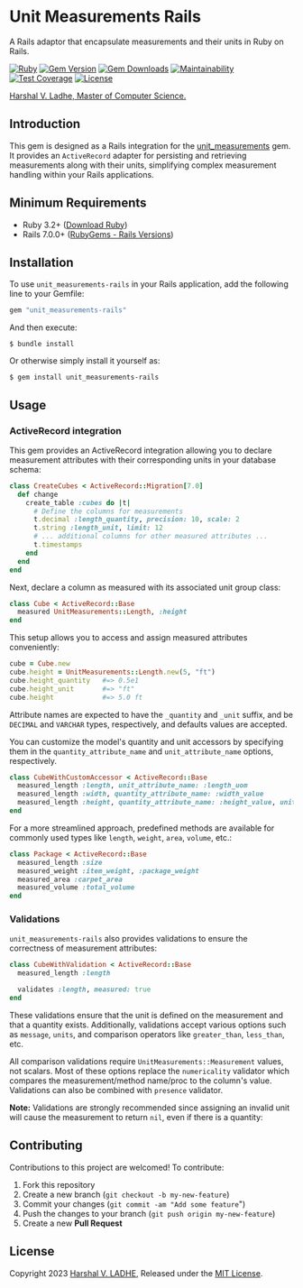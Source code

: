 # Unit Measurements Rails

A Rails adaptor that encapsulate measurements and their units in Ruby on Rails.

[![Ruby](https://github.com/shivam091/unit_measurements-rails/actions/workflows/main.yml/badge.svg)](https://github.com/shivam091/unit_measurements-rails/actions/workflows/main.yml)
[![Gem Version](https://badge.fury.io/rb/unit_measurements-rails.svg)](https://badge.fury.io/rb/unit_measurements-rails)
[![Gem Downloads](https://img.shields.io/gem/dt/unit_measurements-rails.svg)](http://rubygems.org/gems/unit_measurements-rails)
[![Maintainability](https://api.codeclimate.com/v1/badges/b319a452f37addbc077b/maintainability)](https://codeclimate.com/github/shivam091/unit_measurements-rails/maintainability)
[![Test Coverage](https://api.codeclimate.com/v1/badges/b319a452f37addbc077b/test_coverage)](https://codeclimate.com/github/shivam091/unit_measurements-rails/test_coverage)
[![License](https://img.shields.io/badge/License-MIT-blue.svg)](https://github.com/shivam091/unit_measurements-rails/blob/main/LICENSE.md)

[Harshal V. Ladhe, Master of Computer Science.](https://shivam091.github.io)

## Introduction

This gem is designed as a Rails integration for the [unit_measurements](https://github.com/shivam091/unit_measurements) gem.
It provides an `ActiveRecord` adapter for persisting and retrieving measurements
along with their units, simplifying complex measurement handling within your
Rails applications.


## Minimum Requirements

* Ruby 3.2+ ([Download Ruby](https://www.ruby-lang.org/en/downloads/branches/))
* Rails 7.0.0+ ([RubyGems - Rails Versions](https://rubygems.org/gems/rails/versions))

## Installation

To use `unit_measurements-rails` in your Rails application, add the following line to your Gemfile:

```ruby
gem "unit_measurements-rails"
```

And then execute:

`$ bundle install`

Or otherwise simply install it yourself as:

`$ gem install unit_measurements-rails`

## Usage

### ActiveRecord integration

This gem provides an ActiveRecord integration allowing you to declare measurement attributes with their corresponding units in your database schema:

```ruby
class CreateCubes < ActiveRecord::Migration[7.0]
  def change
    create_table :cubes do |t|
      # Define the columns for measurements
      t.decimal :length_quantity, precision: 10, scale: 2
      t.string :length_unit, limit: 12
      # ... additional columns for other measured attributes ...
      t.timestamps
    end
  end
end
```

Next, declare a column as measured with its associated unit group class:

```ruby
class Cube < ActiveRecord::Base
  measured UnitMeasurements::Length, :height
end
```

This setup allows you to access and assign measured attributes conveniently:

```ruby
cube = Cube.new
cube.height = UnitMeasurements::Length.new(5, "ft")
cube.height_quantity   #=> 0.5e1
cube.height_unit       #=> "ft"
cube.height            #=> 5.0 ft
```

Attribute names are expected to have the `_quantity` and `_unit` suffix, and be
`DECIMAL` and `VARCHAR` types, respectively, and defaults values are accepted.

You can customize the model's quantity and unit accessors by specifying them in the `quantity_attribute_name` and `unit_attribute_name` options, respectively.

```ruby
class CubeWithCustomAccessor < ActiveRecord::Base
  measured_length :length, unit_attribute_name: :length_uom
  measured_length :width, quantity_attribute_name: :width_value
  measured_length :height, quantity_attribute_name: :height_value, unit_attribute_name: :height_uom
end
```

For a more streamlined approach, predefined methods are available for commonly used types like `length`, `weight`, `area`, `volume`, etc.:

```ruby
class Package < ActiveRecord::Base
  measured_length :size
  measured_weight :item_weight, :package_weight
  measured_area :carpet_area
  measured_volume :total_volume
end
```

### Validations

`unit_measurements-rails` also provides validations to ensure the correctness of measurement attributes:

```ruby
class CubeWithValidation < ActiveRecord::Base
  measured_length :length

  validates :length, measured: true
end
```

These validations ensure that the unit is defined on the measurement and that a quantity exists.
Additionally, validations accept various options such as `message`, `units`, and comparison
operators like `greater_than`, `less_than`, etc.

All comparison validations require `UnitMeasurements::Measurement` values, not scalars.
Most of these options replace the `numericality` validator which compares the
measurement/method name/proc to the column's value. Validations can also be combined
with `presence` validator.

**Note:** Validations are strongly recommended since assigning an invalid unit
will cause the measurement to return `nil`, even if there is a quantity:

## Contributing

Contributions to this project are welcomed! To contribute:

1. Fork this repository
2. Create a new branch (`git checkout -b my-new-feature`)
3. Commit your changes (`git commit -am "Add some feature`")
4. Push the changes to your branch (`git push origin my-new-feature`)
5. Create a new **Pull Request**

## License

Copyright 2023 [Harshal V. LADHE]((https://shivam091.github.io)), Released under the [MIT License](http://opensource.org/licenses/MIT).
